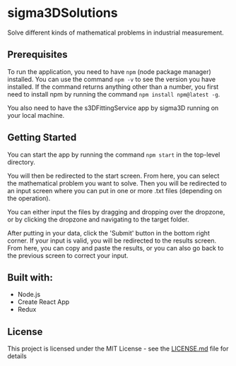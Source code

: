# sigma3DSolutions

Solve different kinds of mathematical problems in industrial measurement.

## Prerequisites

To run the application, you need to have ```npm``` (node package manager) installed. You can use the command ```npm -v``` to see the version you have installed. If the command returns anything other than a number, you first need to install npm by running the command ```npm install npm@latest -g```.

You also need to have the s3DFittingService app by sigma3D running on your local machine. 

## Getting Started

You can start the app by running the command ```npm start``` in the top-level directory.

You will then be redirected to the start screen. From here, you can select the mathematical problem you want to solve. Then you will be redirected to an input screen where you can put in one or more .txt files (depending on the operation).

You can either input the files by dragging and dropping over the dropzone, or by clicking the dropzone and navigating to the target folder.

After putting in your data, click the 'Submit' button in the bottom right corner. If your input is valid, you will be redirected to the results screen. From here, you can copy and paste the results, or you can also go back to the previous screen to correct your input.

## Built with:

- Node.js
- Create React App
- Redux

## License

This project is licensed under the MIT License - see the [LICENSE.md](LICENSE.md) file for details
